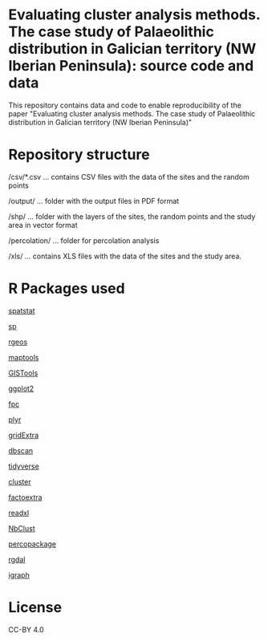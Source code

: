 # Evaluating cluster analysis methods. The case study of Palaeolithic distribution in Galician territory (NW Iberian Peninsula): source code and data
This repository contains data and code to enable reproducibility of the paper "Evaluating cluster analysis methods. The case study of Palaeolithic distribution in Galician territory (NW Iberian Peninsula)"

# Repository structure
/csv/*.csv ... contains CSV files with the data of the sites and the random points

/output/ ... folder with the output files in PDF format

/shp/ ... folder with the layers of the sites, the random points and the study area in vector format

/percolation/ ... folder for percolation analysis

/xls/ ... contains XLS files with the data of the sites and the study area.

# R Packages used
[spatstat](https://cran.r-project.org/web/packages/spatstat/index.html)

[sp](https://cran.r-project.org/web/packages/sp/index.html)

[rgeos](https://cran.r-project.org/web/packages/rgeos/index.html)

[maptools](https://cran.r-project.org/web/packages/maptools/index.html)

[GISTools](https://cran.r-project.org/web/packages/GISTools/index.html)

[ggplot2](https://cran.r-project.org/web/packages/ggplot2/index.html)

[fpc](https://cran.r-project.org/web/packages/fpc/index.html)

[plyr](https://cran.r-project.org/web/packages/plyr/index.html)

[gridExtra](https://cran.r-project.org/web/packages/gridExtra/index.html)

[dbscan](https://cran.r-project.org/web/packages/dbscan/index.html)

[tidyverse](https://cran.r-project.org/web/packages/tidyverse/index.html)

[cluster](https://cran.r-project.org/web/packages/cluster/index.html)

[factoextra](https://cran.r-project.org/web/packages/factoextra/index.html)

[readxl](https://cran.r-project.org/web/packages/readxl/index.html)

[NbClust](https://cran.r-project.org/web/packages/NbClust/index.html)

[percopackage](https://github.com/SCSchmidt/percopackage/)

[rgdal](https://cran.r-project.org/web/packages/rgdal/index.html)

[igraph](https://cran.r-project.org/web/packages/igraph/index.html)

# License
CC-BY 4.0
